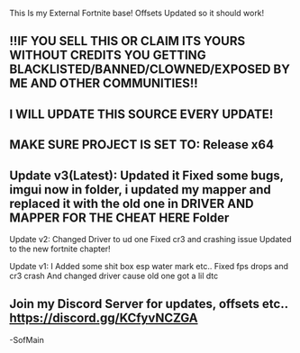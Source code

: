 This Is my External Fortnite base! Offsets Updated so it should work!


!!IF YOU SELL THIS OR CLAIM ITS YOURS WITHOUT CREDITS YOU GETTING BLACKLISTED/BANNED/CLOWNED/EXPOSED BY ME AND OTHER COMMUNITIES!!
--
I WILL UPDATE THIS SOURCE EVERY UPDATE!
--
MAKE SURE PROJECT IS SET TO: Release x64
--
Update v3(Latest): Updated it Fixed some bugs, imgui now in folder, i updated my mapper and replaced it with the old one in DRIVER AND MAPPER FOR THE CHEAT HERE Folder
--
Update v2: Changed Driver to ud one Fixed cr3 and crashing issue Updated to the new fortnite chapter!

Update v1:
I Added some shit box esp water mark etc.. Fixed fps drops and cr3 crash And changed driver cause old one got a lil dtc


Join my Discord Server for updates, offsets etc.. https://discord.gg/KCfyvNCZGA
--
-SofMain

